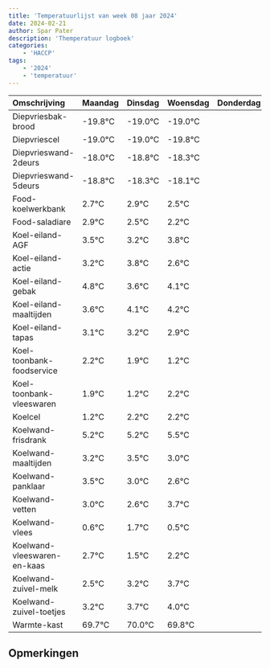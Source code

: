 ```yaml
---
title: 'Temperatuurlijst van week 08 jaar 2024'
date: 2024-02-21
author: Spar Pater
description: 'Themperatuur logboek'
categories:
    - 'HACCP'
tags:
    - '2024'
    - 'temperatuur'
---
```

|Omschrijving|Maandag|Dinsdag|Woensdag|Donderdag|Vrijdag|Zaterdag|Zondag|
|:---|:---|:---|:---|:---|:---|:---|:---|
|Diepvriesbak-brood|-19.8°C|-19.0°C|-19.0°C| | | | |
|Diepvriescel|-19.0°C|-19.0°C|-19.8°C| | | | |
|Diepvrieswand-2deurs|-18.0°C|-18.8°C|-18.3°C| | | | |
|Diepvrieswand-5deurs|-18.8°C|-18.3°C|-18.1°C| | | | |
|Food-koelwerkbank|2.7°C|2.9°C|2.5°C| | | | |
|Food-saladiare|2.9°C|2.5°C|2.2°C| | | | |
|Koel-eiland-AGF|3.5°C|3.2°C|3.8°C| | | | |
|Koel-eiland-actie|3.2°C|3.8°C|2.6°C| | | | |
|Koel-eiland-gebak|4.8°C|3.6°C|4.1°C| | | | |
|Koel-eiland-maaltijden|3.6°C|4.1°C|4.2°C| | | | |
|Koel-eiland-tapas|3.1°C|3.2°C|2.9°C| | | | |
|Koel-toonbank-foodservice|2.2°C|1.9°C|1.2°C| | | | |
|Koel-toonbank-vleeswaren|1.9°C|1.2°C|2.2°C| | | | |
|Koelcel|1.2°C|2.2°C|2.2°C| | | | |
|Koelwand-frisdrank|5.2°C|5.2°C|5.5°C| | | | |
|Koelwand-maaltijden|3.2°C|3.5°C|3.0°C| | | | |
|Koelwand-panklaar|3.5°C|3.0°C|2.6°C| | | | |
|Koelwand-vetten|3.0°C|2.6°C|3.7°C| | | | |
|Koelwand-vlees|0.6°C|1.7°C|0.5°C| | | | |
|Koelwand-vleeswaren-en-kaas|2.7°C|1.5°C|2.2°C| | | | |
|Koelwand-zuivel-melk|2.5°C|3.2°C|3.7°C| | | | |
|Koelwand-zuivel-toetjes|3.2°C|3.7°C|4.0°C| | | | |
|Warmte-kast|69.7°C|70.0°C|69.8°C| | | | |

## Opmerkingen


